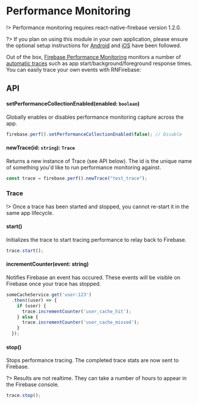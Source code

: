 # Performance Monitoring

!> Performance monitoring requires react-native-firebase version 1.2.0.

?> If you plan on using this module in your own application, please ensure the optional setup instructions for
[Android](#) and [iOS](#) have been followed.

Out of the box, [Firebase Performance Monitoring](https://firebase.google.com/docs/perf-mon/automatic) monitors a number of
[automatic traces](https://firebase.google.com/docs/perf-mon/automatic) such as app start/background/foreground response times.
You can easily trace your own events with RNFirebase:

## API

#### setPerformanceCollectionEnabled(enabled: `boolean`)

Globally enables or disables performance monitoring capture across the app.

```js
firebase.perf().setPerformanceCollectionEnabled(false); // Disable
```

#### newTrace(id: `string`): `Trace`

Returns a new instance of Trace (see API below). The id is the unique name of something you'd like to run performance
monitoring against.

```js
const trace = firebase.perf().newTrace("test_trace");
```

### Trace

!> Once a trace has been started and stopped, you cannot re-start it in the same app lifecycle.

#### start()

Initializes the trace to start tracing performance to relay back to Firebase.

```js
trace.start();
```

#### incrementCounter(event: string)

Notifies Firebase an event has occured. These events will be visible on Firebase once your trace has stopped.

```js
someCacheService.get('user:123')
  .then((user) => {
    if (user) {
      trace.incrementCounter('user_cache_hit');
    } else {
      trace.incrementCounter('user_cache_missed');
    }
  });
```

#### stop()

Stops performance tracing. The completed trace stats are now sent to Firebase.

?> Results are not realtime. They can take a number of hours to appear in the Firebase console.

```js
trace.stop();
```
